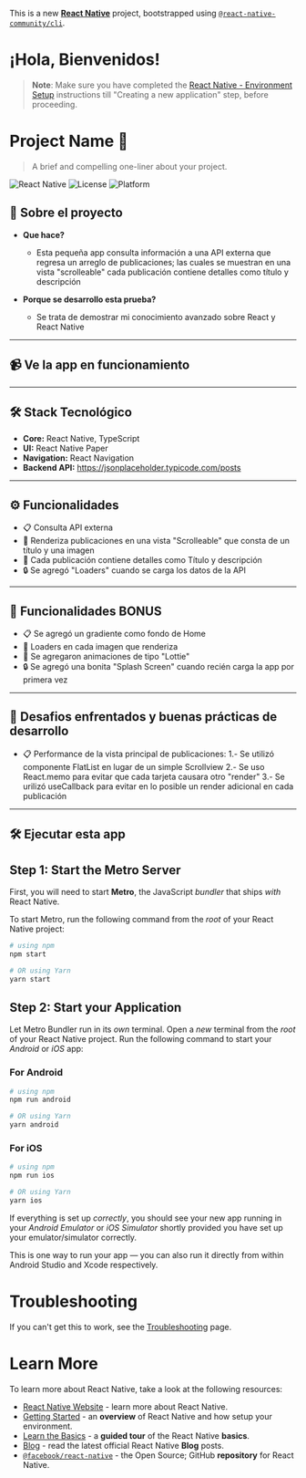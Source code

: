 This is a new [**React Native**](https://reactnative.dev) project, bootstrapped using [`@react-native-community/cli`](https://github.com/react-native-community/cli).

# ¡Hola, Bienvenidos!

>**Note**: Make sure you have completed the [React Native - Environment Setup](https://reactnative.dev/docs/environment-setup) instructions till "Creating a new application" step, before proceeding.

# Project Name 📱

> A brief and compelling one-liner about your project.

![React Native](https://img.shields.io/badge/React%20Native-v0.72.0-blue) ![License](https://img.shields.io/badge/License-MIT-green) ![Platform](https://img.shields.io/badge/Platform-iOS%20%7C%20Android-lightgrey)

## 🚀 **Sobre el proyecto**

- **Que hace?**
  - Esta pequeña app consulta información a una API externa que regresa un arreglo de publicaciones; las cuales se muestran en una vista "scrolleable" cada publicación contiene detalles como título y descripción

- **Porque se desarrollo esta prueba?**
  - Se trata de demostrar mi conocimiento avanzado sobre React y React Native

---

## 📹 **Ve la app en funcionamiento**


---

## 🛠️ **Stack Tecnológico**

- **Core:** React Native, TypeScript
- **UI:** React Native Paper
- **Navigation:** React Navigation
- **Backend API:** https://jsonplaceholder.typicode.com/posts

---

## ⚙️ **Funcionalidades**

- 📋 Consulta API externa
- 🌟 Renderiza publicaciones en una vista "Scrolleable" que consta de un título y una imagen
- 🚀 Cada publicación contiene detalles como Título y descripción
- 🔒 Se agregó "Loaders" cuando se carga los datos de la API

---

## 🚀 **Funcionalidades BONUS**

- 📋 Se agregó un gradiente como fondo de Home
- 🌟 Loaders en cada imagen que renderiza
- 🚀 Se agregaron animaciones de tipo "Lottie" 
- 🔒 Se agregó una bonita "Splash Screen" cuando recién carga la app por primera vez

---
## 🚀 **Desafios enfrentados y buenas prácticas de desarrollo**

- 📋 Performance de la vista principal de publicaciones:
      1.- Se utilizó componente FlatList en lugar de un simple Scrollview
      2.- Se uso React.memo para evitar que cada tarjeta causara otro "render"
      3.- Se urilizó useCallback para evitar en lo posible un render adicional en cada publicación

---

## 🛠️ **Ejecutar esta app**
## Step 1: Start the Metro Server

First, you will need to start **Metro**, the JavaScript _bundler_ that ships _with_ React Native.

To start Metro, run the following command from the _root_ of your React Native project:

```bash
# using npm
npm start

# OR using Yarn
yarn start
```

## Step 2: Start your Application

Let Metro Bundler run in its _own_ terminal. Open a _new_ terminal from the _root_ of your React Native project. Run the following command to start your _Android_ or _iOS_ app:

### For Android

```bash
# using npm
npm run android

# OR using Yarn
yarn android
```

### For iOS

```bash
# using npm
npm run ios

# OR using Yarn
yarn ios
```

If everything is set up _correctly_, you should see your new app running in your _Android Emulator_ or _iOS Simulator_ shortly provided you have set up your emulator/simulator correctly.

This is one way to run your app — you can also run it directly from within Android Studio and Xcode respectively.

# Troubleshooting

If you can't get this to work, see the [Troubleshooting](https://reactnative.dev/docs/troubleshooting) page.

# Learn More

To learn more about React Native, take a look at the following resources:

- [React Native Website](https://reactnative.dev) - learn more about React Native.
- [Getting Started](https://reactnative.dev/docs/environment-setup) - an **overview** of React Native and how setup your environment.
- [Learn the Basics](https://reactnative.dev/docs/getting-started) - a **guided tour** of the React Native **basics**.
- [Blog](https://reactnative.dev/blog) - read the latest official React Native **Blog** posts.
- [`@facebook/react-native`](https://github.com/facebook/react-native) - the Open Source; GitHub **repository** for React Native.
